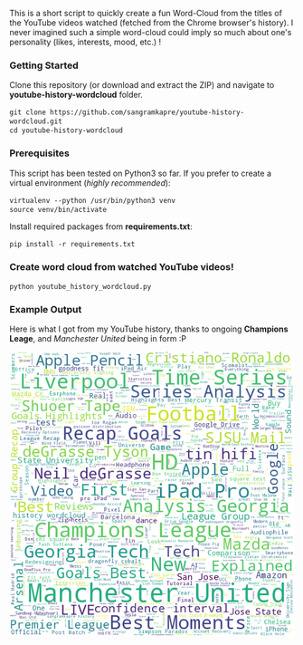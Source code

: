 This is a short script to quickly create a fun Word-Cloud from the titles of the YouTube videos watched (fetched from the Chrome browser's history).
I never imagined such a simple word-cloud could imply so much about one's personality (likes, interests, mood, etc.) !


### Getting Started

Clone this repository (or download and extract the ZIP) and navigate to **youtube-history-wordcloud** folder.

```
git clone https://github.com/sangramkapre/youtube-history-wordcloud.git
cd youtube-history-wordcloud
```

### Prerequisites

This script has been tested on Python3 so far. If you prefer to create a virtual environment (*highly recommended*):

```
virtualenv --python /usr/bin/python3 venv
source venv/bin/activate
```

Install required packages from **requirements.txt**:
```
pip install -r requirements.txt
```

### Create word cloud from watched YouTube videos!

```
python youtube_history_wordcloud.py
```

### Example Output

Here is what I got from my YouTube history, thanks to ongoing **Champions Leage**, and *Manchester United* being in form :P

![Youtube History WordCloud](https://github.com/sangramkapre/youtube-history-wordcloud/blob/master/youtube_history_wordcloud.png)
